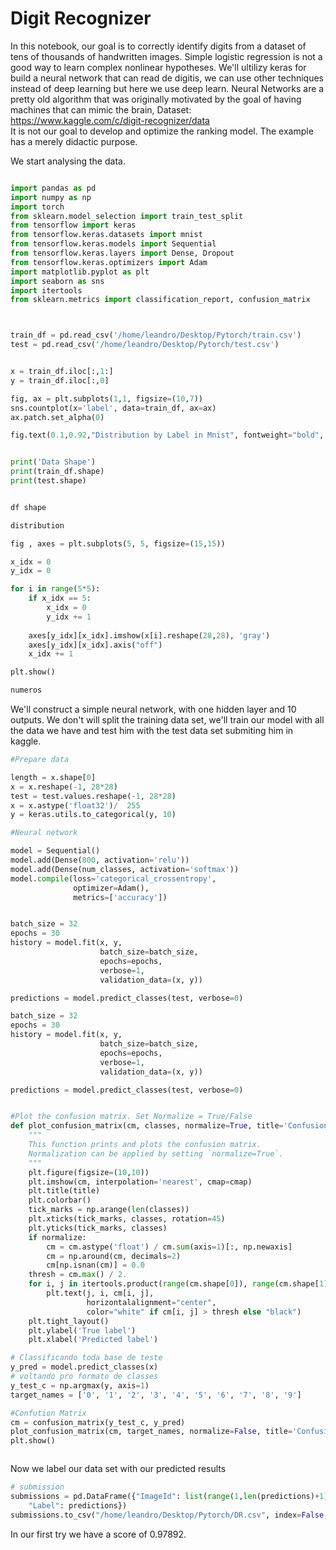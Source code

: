 # Digit Recognizer

In this notebook, our goal is to correctly identify digits from a dataset of tens of thousands of handwritten images. Simple logistic regression is not a good way to learn complex nonlinear hypotheses. We'll ultilizy keras for build a neural network that can read de digitis, we can use other techniques instead of deep learning but here we use deep learn. Neural Networks are a pretty old algorithm that was originally motivated by the goal of having machines that can mimic the brain, 
Dataset: https://www.kaggle.com/c/digit-recognizer/data  
It is not our goal to develop and optimize the ranking model. The example has a merely didactic purpose.

We start analysing the data.


```python

```


```python
import pandas as pd
import numpy as np
import torch
from sklearn.model_selection import train_test_split
from tensorflow import keras
from tensorflow.keras.datasets import mnist
from tensorflow.keras.models import Sequential
from tensorflow.keras.layers import Dense, Dropout
from tensorflow.keras.optimizers import Adam
import matplotlib.pyplot as plt
import seaborn as sns
import itertools
from sklearn.metrics import classification_report, confusion_matrix



train_df = pd.read_csv('/home/leandro/Desktop/Pytorch/train.csv')
test = pd.read_csv('/home/leandro/Desktop/Pytorch/test.csv')


x = train_df.iloc[:,1:]
y = train_df.iloc[:,0]

fig, ax = plt.subplots(1,1, figsize=(10,7))
sns.countplot(x='label', data=train_df, ax=ax)
ax.patch.set_alpha(0)

fig.text(0.1,0.92,"Distribution by Label in Mnist", fontweight="bold", fontfamily='serif', fontsize=17)


print('Data Shape')
print(train_df.shape)
print(test.shape)



```


```python
df shape

distribution
```


```python
fig , axes = plt.subplots(5, 5, figsize=(15,15))

x_idx = 0
y_idx = 0

for i in range(5*5):
    if x_idx == 5:
        x_idx = 0
        y_idx += 1
        
    axes[y_idx][x_idx].imshow(x[i].reshape(28,28), 'gray')
    axes[y_idx][x_idx].axis("off")
    x_idx += 1

plt.show()


```


```python
numeros
```

We'll construct a simple neural network, with one hidden layer and 10 outputs. We don't will split the training data set, we'll train our model with all the data we have and test him with the test data set submiting him in kaggle.



```python
#Prepare data

length = x.shape[0]
x = x.reshape(-1, 28*28)
test = test.values.reshape(-1, 28*28)
x = x.astype('float32')/  255
y = keras.utils.to_categorical(y, 10)
```


```python
#Neural network

model = Sequential()
model.add(Dense(800, activation='relu'))
model.add(Dense(num_classes, activation='softmax'))
model.compile(loss='categorical_crossentropy',
              optimizer=Adam(),
              metrics=['accuracy'])


batch_size = 32
epochs = 30
history = model.fit(x, y,
                    batch_size=batch_size,
                    epochs=epochs,
                    verbose=1,
                    validation_data=(x, y))

predictions = model.predict_classes(test, verbose=0)

batch_size = 32
epochs = 30
history = model.fit(x, y,
                    batch_size=batch_size,
                    epochs=epochs,
                    verbose=1,
                    validation_data=(x, y))

predictions = model.predict_classes(test, verbose=0)


#Plot the confusion matrix. Set Normalize = True/False
def plot_confusion_matrix(cm, classes, normalize=True, title='Confusion matrix', cmap=plt.cm.Blues):
    """
    This function prints and plots the confusion matrix.
    Normalization can be applied by setting `normalize=True`.
    """
    plt.figure(figsize=(10,10))
    plt.imshow(cm, interpolation='nearest', cmap=cmap)
    plt.title(title)
    plt.colorbar()
    tick_marks = np.arange(len(classes))
    plt.xticks(tick_marks, classes, rotation=45)
    plt.yticks(tick_marks, classes)
    if normalize:
        cm = cm.astype('float') / cm.sum(axis=1)[:, np.newaxis]
        cm = np.around(cm, decimals=2)
        cm[np.isnan(cm)] = 0.0
    thresh = cm.max() / 2.
    for i, j in itertools.product(range(cm.shape[0]), range(cm.shape[1])):
        plt.text(j, i, cm[i, j],
                 horizontalalignment="center",
                 color="white" if cm[i, j] > thresh else "black")
    plt.tight_layout()
    plt.ylabel('True label')
    plt.xlabel('Predicted label')

# Classificando toda base de teste
y_pred = model.predict_classes(x)
# voltando pro formato de classes
y_test_c = np.argmax(y, axis=1)
target_names = ['0', '1', '2', '3', '4', '5', '6', '7', '8', '9']

#Confution Matrix
cm = confusion_matrix(y_test_c, y_pred)
plot_confusion_matrix(cm, target_names, normalize=False, title='Confusion Matrix')
plt.show()



```

Now we label our  data set with our predicted results


```python
# submission
submissions = pd.DataFrame({"ImageId": list(range(1,len(predictions)+1)),
    "Label": predictions})
submissions.to_csv("/home/leandro/Desktop/Pytorch/DR.csv", index=False, header=True)
```

In our first try we have  a score of 0.97892.
